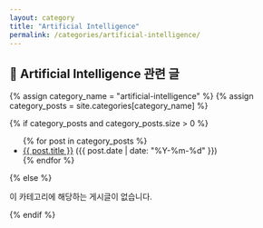 ```yaml
---
layout: category
title: "Artificial Intelligence"
permalink: /categories/artificial-intelligence/
---
```


## 🤖 Artificial Intelligence 관련 글

{% assign category_name = "artificial-intelligence" %}
{% assign category_posts = site.categories[category_name] %}

{% if category_posts and category_posts.size > 0 %}
  <ul>
    {% for post in category_posts %}
      <li><a href="{{ post.url | relative_url }}">{{ post.title }}</a> ({{ post.date | date: "%Y-%m-%d" }})</li>
    {% endfor %}
  </ul>
{% else %}
  <p>이 카테고리에 해당하는 게시글이 없습니다.</p>
{% endif %}
